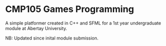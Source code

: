 # CMP105 Games Programming

A simple platformer created in C++ and SFML for a 1st year undergraduate module at Abertay University.

NB: Updated since inital module submission.

